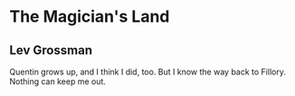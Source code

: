# The Magician's Land
## Lev Grossman
Quentin grows up, and I think I did, too. But I know the way back to Fillory. Nothing can keep me out.
